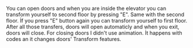 You can open doors and when you are inside the elevator you can transform yourself to second floor by pressing "E". Same with the second floor. İf you press "E" button again you can transform yourself to first floor.
After all those transfers, doors will open automaticly and when you exit, doors will close. 
For closing doors I didn't use animation. İt happens with codes an it changes doors' Transform features. 

